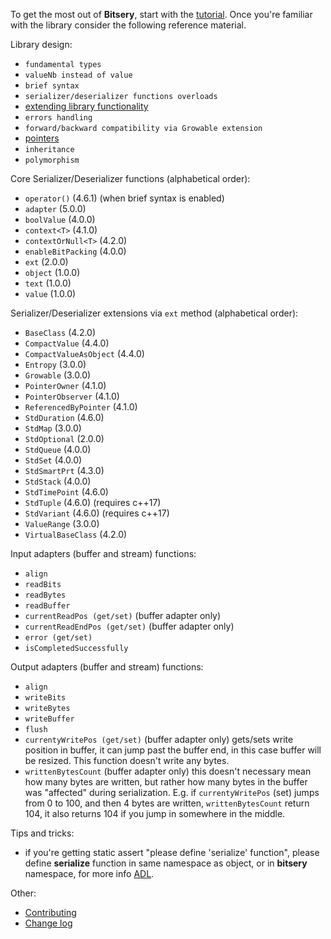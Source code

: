 To get the most out of **Bitsery**, start with the [tutorial](tutorial/README.md).
Once you're familiar with the library consider the following reference material.

Library design:
* `fundamental types`
* `valueNb instead of value`
* `brief syntax`
* `serializer/deserializer functions overloads`
* [extending library functionality](design/extensions.md)
* `errors handling`
* `forward/backward compatibility via Growable extension`
* [pointers](design/pointers.md)
* `inheritance`
* `polymorphism`


Core Serializer/Deserializer functions (alphabetical order):
* `operator()` (4.6.1) (when brief syntax is enabled)
* `adapter` (5.0.0)
* `boolValue` (4.0.0)
* `context<T>` (4.1.0)
* `contextOrNull<T>` (4.2.0)
* `enableBitPacking` (4.0.0)
* `ext` (2.0.0)
* `object` (1.0.0)
* `text` (1.0.0)
* `value` (1.0.0)

Serializer/Deserializer extensions via `ext` method (alphabetical order):
* `BaseClass` (4.2.0)
* `CompactValue` (4.4.0)
* `CompactValueAsObject` (4.4.0)
* `Entropy` (3.0.0)
* `Growable` (3.0.0)
* `PointerOwner` (4.1.0)
* `PointerObserver` (4.1.0)
* `ReferencedByPointer` (4.1.0)
* `StdDuration` (4.6.0)
* `StdMap` (3.0.0)
* `StdOptional` (2.0.0)
* `StdQueue` (4.0.0)
* `StdSet` (4.0.0)
* `StdSmartPrt` (4.3.0)
* `StdStack` (4.0.0)
* `StdTimePoint` (4.6.0)
* `StdTuple` (4.6.0) (requires c++17)
* `StdVariant` (4.6.0) (requires c++17)
* `ValueRange` (3.0.0)
* `VirtualBaseClass` (4.2.0)

Input adapters (buffer and stream) functions:
* `align`
* `readBits`
* `readBytes`
* `readBuffer`
* `currentReadPos (get/set)` (buffer adapter only)
* `currentReadEndPos (get/set)` (buffer adapter only)
* `error (get/set)`
* `isCompletedSuccessfully`

Output adapters (buffer and stream) functions:
* `align`
* `writeBits`
* `writeBytes`
* `writeBuffer`
* `flush`
* `currentyWritePos (get/set)` (buffer adapter only) gets/sets write position in buffer, it can jump past the buffer end, in this case buffer will be resized.
This function doesn't write any bytes.
* `writtenBytesCount` (buffer adapter only) this doesn't necessary mean how many bytes are written, but rather how many bytes in the buffer was "affected" during serialization.
E.g. if `currentyWritePos` (set) jumps from 0 to 100, and then 4 bytes are written, `writtenBytesCount` return 104, it also returns 104 if you jump in somewhere in the middle.


Tips and tricks:
* if you're getting static assert "please define 'serialize' function", please define **serialize** function in same namespace as object, or in **bitsery** namespace, for more info [ADL](https://en.cppreference.com/w/cpp/language/adl).

Other:
* [Contributing](../CONTRIBUTING.md)
* [Change log](../CHANGELOG.md)
